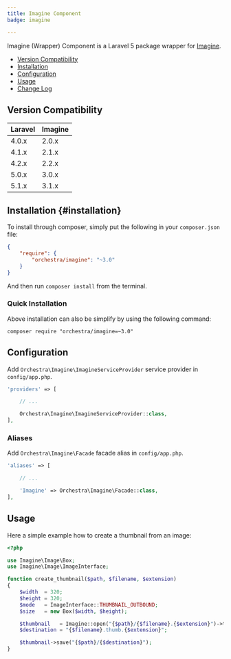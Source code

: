 ```yaml
---
title: Imagine Component
badge: imagine

---
```


Imagine (Wrapper) Component is a Laravel 5 package wrapper for [Imagine](https://github.com/avalanche123/Imagine).

* [Version Compatibility](#compatibility)
* [Installation](#installation)
* [Configuration](#configuration)
* [Usage](#usage)
* [Change Log]({doc-url}/components/imagine/changes#v3-0)

<a name="compatibility"></a>
## Version Compatibility

Laravel    | Imagine
:----------|:----------
 4.0.x     | 2.0.x
 4.1.x     | 2.1.x
 4.2.x     | 2.2.x
 5.0.x     | 3.0.x
 5.1.x     | 3.1.x

<a name="installation"></a>
## Installation {#installation}

To install through composer, simply put the following in your `composer.json` file:

```json
{
    "require": {
        "orchestra/imagine": "~3.0"
    }
}
```

And then run `composer install` from the terminal.

<a name="quick-installation"></a>
### Quick Installation

Above installation can also be simplify by using the following command:

    composer require "orchestra/imagine=~3.0"


<a name="configuration"></a>
## Configuration

Add `Orchestra\Imagine\ImagineServiceProvider` service provider in `config/app.php`.

```php
'providers' => [

    // ...

    Orchestra\Imagine\ImagineServiceProvider::class,
],
```

### Aliases

Add `Orchestra\Imagine\Facade` facade alias in `config/app.php`.

```php
'aliases' => [

    // ...

    'Imagine' => Orchestra\Imagine\Facade::class,
],
```

<a name="usage"></a>
## Usage

Here a simple example how to create a thumbnail from an image:

```php
<?php

use Imagine\Image\Box;
use Imagine\Image\ImageInterface;

function create_thumbnail($path, $filename, $extension)
{
    $width  = 320;
    $height = 320;
    $mode   = ImageInterface::THUMBNAIL_OUTBOUND;
    $size   = new Box($width, $height);

    $thumbnail   = Imagine::open("{$path}/{$filename}.{$extension}")->thumbnail($size, $mode);
    $destination = "{$filename}.thumb.{$extension}";

    $thumbnail->save("{$path}/{$destination}");
}
```
